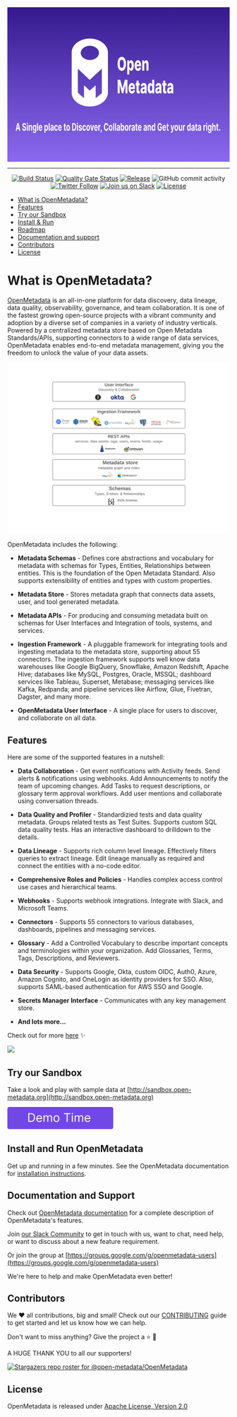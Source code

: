 <div align="center">
    <img src="./openmetadata-docs/images/readme/openmetadata-banner.png" align="center" alt="OpenMetadata" height="350"/>
  <hr />

[![Build Status](https://github.com/open-metadata/OpenMetadata/actions/workflows/maven-build.yml/badge.svg?event=push)](https://github.com/open-metadata/OpenMetadata/actions/workflows/maven-build.yml)
[![Quality Gate Status](https://sonarcloud.io/api/project_badges/measure?project=open-metadata_OpenMetadata&metric=alert_status)](https://sonarcloud.io/summary/new_code?id=open-metadata_OpenMetadata)
[![Release](https://img.shields.io/github/release/open-metadata/OpenMetadata/all.svg)](https://github.com/open-metadata/OpenMetadata/releases)
![GitHub commit activity](https://img.shields.io/github/commit-activity/m/open-metadata/OpenMetadata)
[![Twitter Follow](https://img.shields.io/twitter/follow/open_metadata?style=social)](https://twitter.com/intent/follow?screen_name=open_metadata)
<a href="https://slack.open-metadata.org/"><img src="https://img.shields.io/badge/slack-join-E01E5A?logo=slack" alt="Join us on Slack" height="22"/></a>
[![License](https://img.shields.io/github/license/open-metadata/OpenMetadata.svg)](LICENSE)

</div>

- [What is OpenMetadata?](#what-is-openmetadata )
- [Features](#features)
- [Try our Sandbox](#try-our-sandbox)
- [Install & Run](#install-and-run-openmetadata)
- [Roadmap](https://docs.open-metadata.org/overview/roadmap)
- [Documentation and support](#documentation-and-support)
- [Contributors](#contributors)
- [License](#license)

# What is OpenMetadata?
[OpenMetadata](https://open-metadata.org/) is an all-in-one platform for data discovery, data lineage, data quality, observability, governance, and team collaboration. It is one of the fastest growing open-source projects with a vibrant community and adoption by a diverse set of companies in a variety of industry verticals. Powered by a centralized metadata store based on Open Metadata Standards/APIs, supporting connectors to a wide range of data services, OpenMetadata enables end-to-end metadata management, giving you the freedom to unlock the value of your data assets.

<img src="./openmetadata-docs/images/readme/components.png" width="800">

OpenMetadata includes the following:
- **Metadata Schemas** - Defines core abstractions and vocabulary for metadata with schemas for Types, Entities, Relationships between entities. This is the foundation of the Open Metadata Standard. Also supports extensibility of entities and types with custom properties.

- **Metadata Store** - Stores metadata graph that connects data assets, user, and tool generated metadata.

- **Metadata APIs** - For producing and consuming metadata built on schemas for User Interfaces and Integration of tools, systems, and services.

- **Ingestion Framework** - A pluggable framework for integrating tools and ingesting metadata to the metadata store, supporting about 55 connectors. The ingestion framework supports well know data warehouses like Google BigQuery, Snowflake, Amazon Redshift, Apache Hive; databases like MySQL, Postgres, Oracle, MSSQL; dashboard services like Tableau, Superset, Metabase; messaging services like Kafka, Redpanda; and pipeline services like Airflow, Glue, Fivetran, Dagster, and many more.

- **OpenMetadata User Interface** - A single place for users to discover, and collaborate on all data.

## Features
Here are some of the supported features in a nutshell:
- **Data Collaboration** - Get event notifications with Activity feeds. Send alerts & notifications using webhooks. Add Announcements to notify the team of upcoming changes. Add Tasks to request descriptions, or glossary term approval workflows. Add user mentions and collaborate using conversation threads.

- **Data Quality and Profiler** - Standardizied tests and data quality metadata. Groups related tests as Test Suites. Supports custom SQL data quality tests. Has an interactive dashboard to drilldown to the details.

- **Data Lineage** - Supports rich column level lineage. Effectively filters queries to extract lineage. Edit lineage manually as required and connect the entities with a no-code editor.

- **Comprehensive Roles and Policies** - Handles complex access control use cases and hierarchical teams.

- **Webhooks** - Supports webhook integrations. Integrate with Slack, and Microsoft Teams.

- **Connectors** - Supports 55 connectors to various databases, dashboards, pipelines and messaging services.

- **Glossary** - Add a Controlled Vocabulary to describe important concepts and terminologies within your organization. Add Glossaries, Terms, Tags, Descriptions, and Reviewers.

- **Data Security** - Supports Google, Okta, custom OIDC, Auth0, Azure, Amazon Cognito, and OneLogin as identity providers for SSO. Also, supports SAML-based authentication for AWS SSO and Google.

- **Secrets Manager Interface** - Communicates with any key management store.

- **And lots more...**

Check out for more [here](https://docs.open-metadata.org/overview/features) ✨

![](./openmetadata-docs/images/readme/lineage.gif)

## Try our Sandbox

Take a look and play with sample data at [http://sandbox.open-metadata.org](http://sandbox.open-metadata.org)

[<img src="./openmetadata-docs/images/readme/demo-button.png" height="50"/>](http://sandbox.open-metadata.org)


## Install and Run OpenMetadata
Get up and running in a few minutes. See the OpenMetadata documentation for [installation instructions](https://docs.open-metadata.org/deploy/local-deployment).

## Documentation and Support

Check out [OpenMetadata documentation](https://docs.open-metadata.org/) for a complete description of OpenMetadata's features.

Join [our Slack Community](https://slack.open-metadata.org/) to get in touch with us, want to chat, need help, or want to discuss about a new feature requirement.

Or join the group at [https://groups.google.com/g/openmetadata-users](https://groups.google.com/g/openmetadata-users)

We're here to help and make OpenMetadata even better!

## Contributors

We ❤️ all contributions, big and small! Check out our [CONTRIBUTING](./CONTRIBUTING.md) guide to get started and let us know how we can help.

Don't want to miss anything? Give the project a ⭐ 🚀 

A HUGE THANK YOU to all our supporters!

[![Stargazers repo roster for @open-metadata/OpenMetadata](https://reporoster.com/stars/open-metadata/OpenMetadata)](https://github.com/open-metadata/OpenMetadata/stargazers)

## License
OpenMetadata is released under [Apache License, Version 2.0](http://www.apache.org/licenses/LICENSE-2.0)
